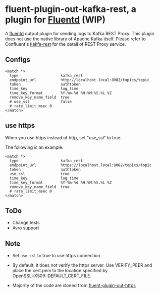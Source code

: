 # fluent-plugin-out-kafka-rest, a plugin for [Fluentd](http://fluentd.org) (WIP)

A [fluentd][1] output plugin for sending logs to Kafka REST Proxy.
This plugin does not use the native library of Apache Kafka itself.
Please refer to Confluent's [kakfa-rest](https://github.com/confluentinc/kafka-rest)
for the detail of REST Proxy service.

## Configs

    <match *>
      type                   kafka_rest
      endpoint_url           http://localhost.local:8082/topics/topic
      token                  authtoken
      time_key               log_time
      time_key_format        %Y-%m-%d %H:%M:%S.%L %Z
      remove_key_name_field  true
      # use_ssl              false
      # rate_limit_msec 0
    </match>

## use https

When you use https instead of http,
set "use_ssl" to true.

The following is an example.

    <match *>
      type                   kafka_rest
      endpoint_url           https://localhost.local:8082/topics/topic
      token                  authtoken
      use_ssl                true
      time_key               log_time
      time_key_format        %Y-%m-%d %H:%M:%S.%L %Z
      remove_key_name_field  true
      # rate_limit_msec 0
    </match>



## ToDo

* Change tests
* Avro support

## Note

* Set `use_ssl` to true to use https connection
* By default, it does not verify the https server. Use VERIFY_PEER and place the cert.pem to the location specified by OpenSSL::X509::DEFAULT_CERT_FILE. 
* Majority of the code are cloned from  [fluent-plugin-out-https][2]

  [1]: http://fluentd.org/
  [2]: https://github.com/kazunori279/fluent-plugin-out-https
